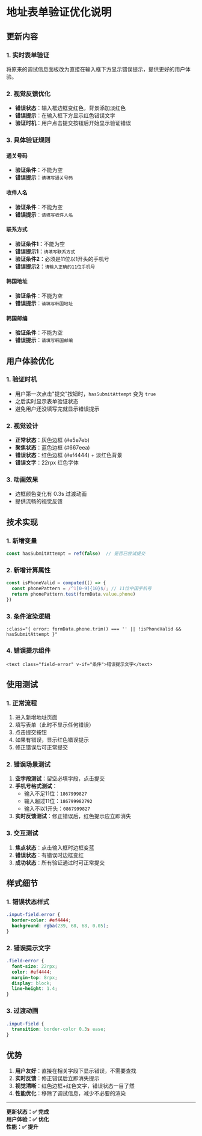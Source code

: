 # 地址表单验证优化说明

## 更新内容

### 1. 实时表单验证
将原来的调试信息面板改为直接在输入框下方显示错误提示，提供更好的用户体验。

### 2. 视觉反馈优化
- **错误状态**：输入框边框变红色，背景添加淡红色
- **错误提示**：在输入框下方显示红色错误文字
- **验证时机**：用户点击提交按钮后开始显示验证错误

### 3. 具体验证规则

#### 通关号码
- **验证条件**：不能为空
- **错误提示**：`请填写通关号码`

#### 收件人名
- **验证条件**：不能为空
- **错误提示**：`请填写收件人名`

#### 联系方式
- **验证条件1**：不能为空
- **错误提示1**：`请填写联系方式`
- **验证条件2**：必须是11位以1开头的手机号
- **错误提示2**：`请输入正确的11位手机号`

#### 韩国地址
- **验证条件**：不能为空
- **错误提示**：`请填写韩国地址`

#### 韩国邮编
- **验证条件**：不能为空
- **错误提示**：`请填写韩国邮编`

## 用户体验优化

### 1. 验证时机
- 用户第一次点击"提交"按钮时，`hasSubmitAttempt` 变为 `true`
- 之后实时显示表单验证状态
- 避免用户还没填写完就显示错误提示

### 2. 视觉设计
- **正常状态**：灰色边框 (#e5e7eb)
- **聚焦状态**：蓝色边框 (#667eea)
- **错误状态**：红色边框 (#ef4444) + 淡红色背景
- **错误文字**：22rpx 红色字体

### 3. 动画效果
- 边框颜色变化有 0.3s 过渡动画
- 提供流畅的视觉反馈

## 技术实现

### 1. 新增变量
```javascript
const hasSubmitAttempt = ref(false)  // 是否已尝试提交
```

### 2. 新增计算属性
```javascript
const isPhoneValid = computed(() => {
  const phonePattern = /^1[0-9]{10}$/; // 11位中国手机号
  return phonePattern.test(formData.value.phone)
})
```

### 3. 条件渲染逻辑
```vue
:class="{ error: formData.phone.trim() === '' || !isPhoneValid && hasSubmitAttempt }"
```

### 4. 错误提示组件
```vue
<text class="field-error" v-if="条件">错误提示文字</text>
```

## 使用测试

### 1. 正常流程
1. 进入新增地址页面
2. 填写表单（此时不显示任何错误）
3. 点击提交按钮
4. 如果有错误，显示红色错误提示
5. 修正错误后可正常提交

### 2. 错误场景测试
1. **空字段测试**：留空必填字段，点击提交
2. **手机号格式测试**：
   - 输入不足11位：`1867999827`
   - 输入超过11位：`186799982792`
   - 输入不以1开头：`0867999827`
3. **实时反馈测试**：修正错误后，红色提示应立即消失

### 3. 交互测试
1. **焦点状态**：点击输入框时边框变蓝
2. **错误状态**：有错误时边框变红
3. **成功状态**：所有验证通过时可正常提交

## 样式细节

### 1. 错误状态样式
```css
.input-field.error {
  border-color: #ef4444;
  background: rgba(239, 68, 68, 0.05);
}
```

### 2. 错误提示文字
```css
.field-error {
  font-size: 22rpx;
  color: #ef4444;
  margin-top: 8rpx;
  display: block;
  line-height: 1.4;
}
```

### 3. 过渡动画
```css
.input-field {
  transition: border-color 0.3s ease;
}
```

## 优势

1. **用户友好**：直接在相关字段下显示错误，不需要查找
2. **实时反馈**：修正错误后立即消失提示
3. **视觉清晰**：红色边框+红色文字，错误状态一目了然
4. **性能优化**：移除了调试信息，减少不必要的渲染

---

**更新状态：✅ 完成**  
**用户体验：✅ 优化**  
**性能：✅ 提升**
